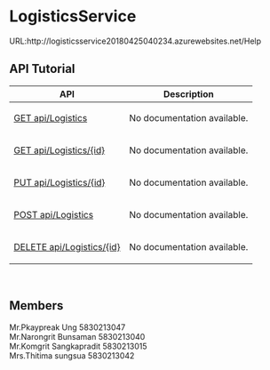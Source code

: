 <h1>LogisticsService</h1>
URL:http://logisticsservice20180425040234.azurewebsites.net/Help<br/>
<h2 id="Logistics">API Tutorial</h2>
<table class="help-page-table">
    <thead>
        <tr><th>API</th><th>Description</th></tr>
    </thead>
    <tbody>
        <tr>
            <td class="api-name"><a href="/Help/Api/GET-api-Logistics">GET api/Logistics</a></td>
            <td class="api-documentation">
                <p>No documentation available.</p>
            </td>
        </tr>
        <tr>
            <td class="api-name"><a href="/Help/Api/GET-api-Logistics-id">GET api/Logistics/{id}</a></td>
            <td class="api-documentation">
                <p>No documentation available.</p>
            </td>
        </tr>
        <tr>
            <td class="api-name"><a href="/Help/Api/PUT-api-Logistics-id">PUT api/Logistics/{id}</a></td>
            <td class="api-documentation">
                <p>No documentation available.</p>
            </td>
        </tr>
        <tr>
            <td class="api-name"><a href="/Help/Api/POST-api-Logistics">POST api/Logistics</a></td>
            <td class="api-documentation">
                <p>No documentation available.</p>
            </td>
        </tr>
        <tr>
            <td class="api-name"><a href="/Help/Api/DELETE-api-Logistics-id">DELETE api/Logistics/{id}</a></td>
            <td class="api-documentation">
                <p>No documentation available.</p>
            </td>
        </tr>
    </tbody>
</table>

<br/>
<h2>Members</h2>
Mr.Pkaypreak Ung 5830213047</br> 
Mr.Narongrit Bunsaman 5830213040<br>
Mr.Komgrit Sangkapradit 5830213015</br> 
Mrs.Thitima sungsua 5830213042
